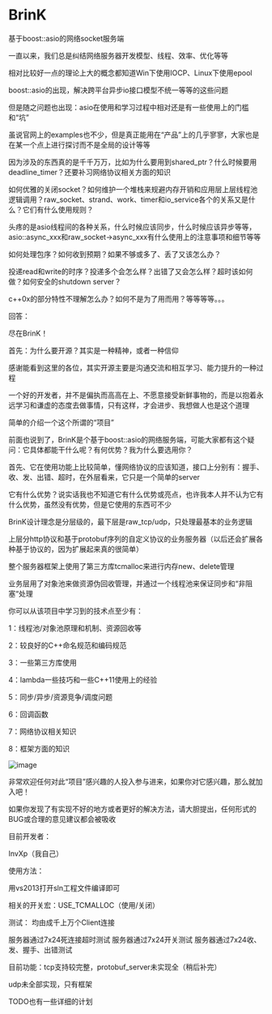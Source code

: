 BrinK
=====

基于boost::asio的网络socket服务端

一直以来，我们总是纠结网络服务器开发模型、线程、效率、优化等等

相对比较好一点的理论上大的概念都知道Win下使用IOCP、Linux下使用epool

boost::asio的出现，解决跨平台异步io接口模型不统一等等的这些问题

但是随之问题也出现：asio在使用和学习过程中相对还是有一些使用上的门槛和“坑”

虽说官网上的examples也不少，但是真正能用在“产品”上的几乎寥寥，大家也是在某一个点上进行探讨而不是全局的设计等等

因为涉及的东西真的是千千万万，比如为什么要用到shared_ptr？什么时候要用deadline_timer？还要补习网络协议相关方面的知识

如何优雅的关闭socket？如何维护一个堆栈来规避内存开销和应用层上层线程池逻辑调用？raw_socket、strand、work、timer和io_service各个的关系又是什么？它们有什么使用规则？

头疼的是asio线程间的各种关系，什么时候应该同步，什么时候应该异步等等，asio::async_xxx和raw_socket->async_xxx有什么使用上的注意事项和细节等等

如何处理包序？如何收到预期？如果不够或多了、丢了又该怎么办？

投递read和write的时序？投递多个会怎么样？出错了又会怎么样？超时该如何做？如何安全的shutdown server？

c++0x的部分特性不理解怎么办？如何不是为了用而用？等等等等。。。

回答：

尽在BrinK！

首先：为什么要开源？其实是一种精神，或者一种信仰

感谢能看到这里的各位，其实开源主要是沟通交流和相互学习、能力提升的一种过程

一个好的开发者，并不是偏执而高高在上、不愿意接受新鲜事物的，而是以抱着永远学习和谦虚的态度去做事情，只有这样，才会进步、我想做人也是这个道理

简单的介绍一个这个所谓的“项目”

前面也说到了，BrinK是个基于boost::asio的网络服务端，可能大家都有这个疑问：它具体都能干什么呢？有何优势？我为什么要选用你？

首先、它在使用功能上比较简单，懂网络协议的应该知道，接口上分别有：握手、收、发、出错、超时，在外层看来，它只是一个简单的server

它有什么优势？说实话我也不知道它有什么优势或亮点，也许我本人并不认为它有什么优势，虽然没有优势，但是它使用的东西可不少

BrinK设计理念是分层级的，最下层是raw_tcp/udp，只处理最基本的业务逻辑

上层分http协议和基于protobuf序列的自定义协议的业务服务器（以后还会扩展各种基于协议的，因为扩展起来真的很简单）

整个服务器框架上使用了第三方库tcmalloc来进行内存new、delete管理

业务层用了对象池来做资源伪回收管理，并通过一个线程池来保证同步和“非阻塞“处理

你可以从该项目中学习到的技术点至少有：

1：线程池/对象池原理和机制、资源回收等

2：较良好的C++命名规范和编码规范

3：一些第三方库使用

4：lambda一些技巧和一些C++11使用上的经验

5：同步/异步/资源竞争/调度问题

6：回调函数

7：网络协议相关知识

8：框架方面的知识


![image](https://github.com/invxp/brink/blob/master/Diagram.png)

非常欢迎任何对此“项目”感兴趣的人投入参与进来，如果你对它感兴趣，那么就加入吧！

如果你发现了有实现不好的地方或者更好的解决方法，请大胆提出，任何形式的BUG或合理的意见建议都会被吸收

目前开发者：

InvXp（我自己）

使用方法：

用vs2013打开sln工程文件编译即可

相关的开关宏：USE_TCMALLOC（使用/关闭）

测试：
均由成千上万个Client连接

服务器通过7x24死连接超时测试
服务器通过7x24开关测试
服务器通过7x24收、发、握手、出错测试

目前功能：tcp支持较完整，protobuf_server未实现全（稍后补完）

udp未全部实现，只有框架

TODO也有一些详细的计划